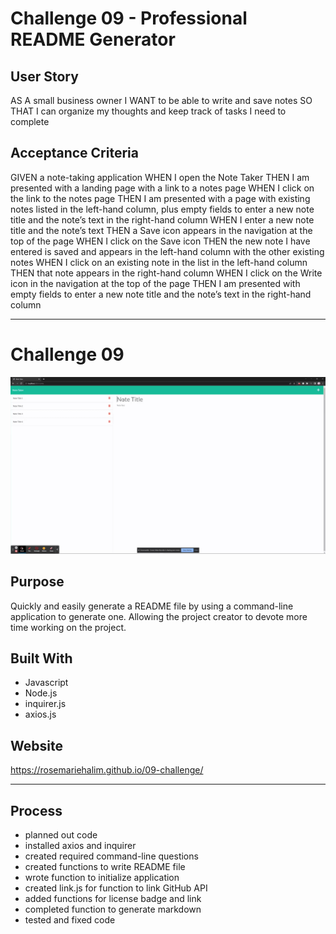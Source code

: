 #   Challenge 09 - Professional README Generator

##  User Story

AS A small business owner
I WANT to be able to write and save notes
SO THAT I can organize my thoughts and keep track of tasks I need to complete

## Acceptance Criteria

GIVEN a note-taking application
WHEN I open the Note Taker
THEN I am presented with a landing page with a link to a notes page
WHEN I click on the link to the notes page
THEN I am presented with a page with existing notes listed in the left-hand column, plus empty fields to enter a new note title and the note’s text in the right-hand column
WHEN I enter a new note title and the note’s text
THEN a Save icon appears in the navigation at the top of the page
WHEN I click on the Save icon
THEN the new note I have entered is saved and appears in the left-hand column with the other existing notes
WHEN I click on an existing note in the list in the left-hand column
THEN that note appears in the right-hand column
WHEN I click on the Write icon in the navigation at the top of the page
THEN I am presented with empty fields to enter a new note title and the note’s text in the right-hand column

---

# Challenge 09
![GIF](dist/recording.gif)


## Purpose
Quickly and easily generate a README file by using a command-line application to generate one. Allowing the project creator to devote more time working on the project.

## Built With
* Javascript
* Node.js
* inquirer.js
* axios.js

## Website
https://rosemariehalim.github.io/09-challenge/

---

## Process

* planned out code
* installed axios and inquirer
* created required command-line questions
* created functions to write README file
* wrote function to initialize application
* created link.js for function to link GitHub API
* added functions for license badge and link
* completed function to generate markdown
* tested and fixed code